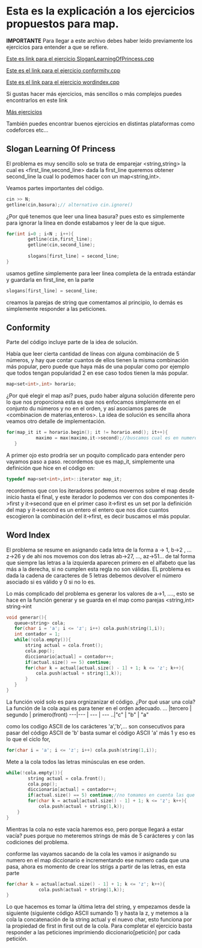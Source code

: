 # Esta es la explicación a los ejercicios propuestos para map.

**IMPORTANTE**
Para llegar a este archivo debes haber leído previamente los ejercicios para entender a que se refiere.

[Este es link para el ejercicio SloganLearningOfPrincess.cpp](https://onlinejudge.org/index.php?option=com_onlinejudge&Itemid=8&page=show_problem&problem=4270)

[Este es el link para el ejercicio conformity.cpp](https://onlinejudge.org/index.php?option=onlinejudge&Itemid=8&page=show_problem&problem=2261)

[Este es el link para el ejercicio wordindex.cpp](https://github.com/meysamaghighi/UVa/blob/master/417%20-%20Word%20Index.cpp)

Si gustas hacer más ejercicios, más sencillos o más complejos puedes encontrarlos en este link

[Más ejercicios](https://onlinejudge.org/index.php?option=com_onlinejudge&Itemid=8&category=631)

También puedes encontrar buenos ejercicios en distintas plataformas como codeforces etc...

## Slogan Learning Of Princess

El problema es muy sencillo solo se trata de emparejar <string,string> la cual es <first_line,second_line> dada la first_line queremos obtener second_line
la cual lo podemos hacer con un map<string,int>.

Veamos partes importantes del código.

```c++
cin >> N;
getline(cin,basura);// alternativo cin.ignore()

```
¿Por qué tenemos que leer una linea basura? pues esto es simplemente para ignorar la línea en donde estabamos y leer de la que sigue. 


```c++
for(int i=0 ; i<N ; i++){
		getline(cin,first_line);
		getline(cin,second_line);
		
		slogans[first_line] = second_line;
}
 ```
 usamos getline simplemente para leer linea completa de la entrada estándar y guardarla en first_line, en la parte
 ```c++
 slogans[first_line] = second_line;
 ```
 creamos la parejas de string que comentamos al principio, lo demás es simplemente responder a las peticiones.
 
 ## Conformity
 
 Parte del código incluye parte de la idea de solución.
 
 Había que leer cierta cantidad de líneas con alguna combinación de 5 números, y hay que contar cuantos de ellos tienen la misma combinación más popular,
 pero puede que haya más de una popular como por ejemplo que todos tengan popularidad 2 en ese caso todos tienen la más popular.
 
 ```c++
 map<set<int>,int> horario;
 ```
 ¿Por qué elegir el map así? pues, pudo haber alguna solución diferente pero lo que nos proporciona esta es que nos enfocamos simplemente en el conjunto du
 números y no en el orden, y así asociamos pares de <combinacion de materias,enteros>.
 La ídea de solución es sencilla ahora veamos otro detalle de implementación.
 
 ```c++
 for(map_it it = horario.begin(); it != horario.end(); it++){
			maximo = max(maximo,it->second);//buscamos cual es en numero el mas popular
	}
 ```
 A primer ojo esto prodría ser un poquito complicado para entender pero vayamos paso a paso.
 recordemos que es map_it, simplemente una definición que hice en el código en:
 
 ```c++
 typedef map<set<int>,int>::iterator map_it;
 ```
 recordemos que con los iteradores podemos movernos sobre el map desde inicio hasta el final, y este iterador lo podemos ver con dos componentes
 it->first y it->second que en el primer caso it->first es un set<int> por la definición del map y it->second es un entero el entero que nos dice cuantos
 escogieron la combinación del it->first, es decir buscamos el más popular.
 
 ## Word Index
 
 El problema se resume en asignando cada letra de la forma a -> 1, b->2 , ... z->26 y de ahi nos movemos con dos letras ab->27, ..., az->51... de tal forma
 que siempre las letras a la izquierda aparecen primero en el alfabeto que las más a la derecha, si no cumplen esta regla no son válidas.
 EL problema es dada la cadena de caracteres de 5 letras debemos devolver el número asociado si es válido y 0 si no lo es.
 
 Lo más complicado del problema es generar los valores de a->1, ...., esto se hace en la función generar y se guarda en el map como parejas <string,int> string->int
 ```c++
 void generar(){
	queue<string> cola;
	for(char i = 'a'; i <= 'z'; i++) cola.push(string(1,i));
	int contador = 1;
	while(!cola.empty()){
		string actual = cola.front();
		cola.pop();
		diccionario[actual] = contador++;
		if(actual.size() == 5) continue;
		for(char k = actual[actual.size() - 1] + 1; k <= 'z'; k++){
			cola.push(actual + string(1,k));
		}
	}
}
 ```
 La función void solo es para orgnizanizar el código.
 ¿Por qué usar una cola? La función de la cola aqui es para tener en el orden adecuado.
... |tercero | segundo | primero(front)
---|--- | --- | ---
..|"c" | "b" | "a"

como los codigo ASCII de los carácteres 'a','b',... son consecutivos para pasar del código ASCII de 'b' basta sumar el código ASCII 'a' más 1 y eso es lo que
el ciclo for,
```c++
for(char i = 'a'; i <= 'z'; i++) cola.push(string(1,i));
```
Mete a la cola todos las letras minúsculas en ese orden.

```c++
while(!cola.empty()){
		string actual = cola.front();
		cola.pop();
		diccionario[actual] = contador++;
		if(actual.size() == 5) continue;//no tomamos en cuenta las que tengas mas de 5 carácteres
		for(char k = actual[actual.size() - 1] + 1; k <= 'z'; k++){
			cola.push(actual + string(1,k));
    }
}
```

Mientras la cola no este vacía haremos eso, pero porque llegará a estar vacía? pues porque no meteremos strings de más de 5 carácteres y con las codiciones del
problema.

conforme las vayamos sacando de la cola les vamos ir asignando su numero en el map diccionario e incrementando ese numero cada que una pasa,
ahora es momento de crear los strigs a partir de las letras, en esta parte

```c++
for(char k = actual[actual.size() - 1] + 1; k <= 'z'; k++){
			cola.push(actual + string(1,k));
}      
```
Lo que hacemos es tomar la última letra del string, y empezamos desde la siguiente (siguiente código ASCII sumando 1) y hasta la z, y metemos a la cola
la concatenación de la string actual y el nuevo char, esto funciona por la propiedad de first in first out de la cola.
Para completar el ejercicio basta responder a las peticiones imprimiendo diccionario[petición] por cada petición.





